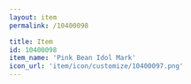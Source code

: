 ```yaml
---
layout: item
permalink: /10400098

title: Item
id: 10400098
item_name: 'Pink Bean Idol Mark'
icon_url: 'item/icon/customize/10400097.png'
---
```

